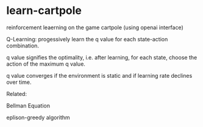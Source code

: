 # learn-cartpole
reinforcement leaerning on the game cartpole (using openai interface)

Q-Learning:
progessively learn the q value for each state-action combination.

q value signifies the optimality, i.e. after learning, for each state, choose the action of the maximum q value.

q value converges if the environment is static and if learning rate declines over time.


Related:

Bellman Equation

eplison-greedy algorithm
